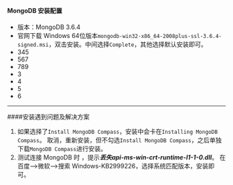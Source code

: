 #### MongoDB 安装配置
* 版本：MongoDB 3.6.4
* 官网下载 Windows 64位版本`mongodb-win32-x86_64-2008plus-ssl-3.6.4-signed.msi`，双击安装。中间选择`Complete`，其他选择默认安装即可。
* 345
* 567
* 789
* 3
* 4
* 5
* 6


---
####安装遇到问题及解决方案
1. 如果选择了`Install MongoDB Compass`，安装中会卡在`Installing MongoDB Compass`。
取消，重新安装，但不勾选`Install MongoDB Compass`，之后单独下载`MongoDB Compass`进行安装。
2. 测试连接 MongoDB 时 ，提示***丢失api-ms-win-crt-runtime-l1-1-0.dll***。
在 百度—>微软—>搜索 Windows-KB2999226，选择系统匹配版本，安装即可。